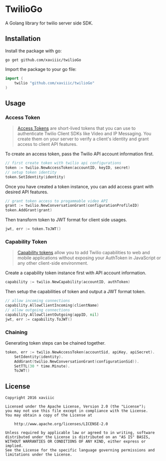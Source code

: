 # TwilioGo

A Golang library for twilio server side SDK.

## Installation

Install the package with go:

    go get github.com/xaviiic/twilioGo

Import the package to your go file:

```go
import (
    twilio "github.com/xaviiic/twilioGo"
)
```

## Usage

### Access Token
> [Access Tokens][1] are short-lived tokens that you can use to authenticate Twilio Client SDKs like Video and IP Messaging. You create them on your server to verify a client's identity and grant access to client API features.

To create an access token, pass the Twilio API account information first.
```go
// first create token with twilio api configurations
token := twilio.NewAccessToken(accountID, keyID, secret)
// setup token identity
token.SetIdentity(identity)
```
Once you have created a token instance, you can add access grant with desired API features.
```go
// grant token access to progammable video API
grant := twilio.NewConversationGrant(configurationProfileID)
token.AddGrant(grant)
```
Then transform token to JWT format for client side usages.
```go
jwt, err := token.ToJWT()
```

### Capability Token
> [Capability tokens][2] allow you to add Twilio capabilities to web and mobile applications without exposing your AuthToken in JavaScript or any other client-side environment.

Create a capability token instance first with API account information.
```go
capability := twilio.NewCapability(accountID, authToken)
```
Then setup the capabilities of token and output a JWT format token.
```go
// allow incoming connections
capability.AllowClientIncoming(clientName)
// allow outgoing connections
capability.AllowClientOutgoing(appID, nil)
jwt, err := capability.ToJWT()
```

### Chaining
Generating token steps can be chained together.
```go
token, err := twilio.NewAccessToken(accountSid, apiKey, apiSecret).
    SetIdentity(identity).
    AddGrant(twilio.NewConversationGrant(configurationSid)).
    SetTTL(30 * time.Minute).
    ToJWT()
```


## License

    Copyright 2016 xaviiic

    Licensed under the Apache License, Version 2.0 (the "License");
    you may not use this file except in compliance with the License.
    You may obtain a copy of the License at

        http://www.apache.org/licenses/LICENSE-2.0

    Unless required by applicable law or agreed to in writing, software
    distributed under the License is distributed on an "AS IS" BASIS,
    WITHOUT WARRANTIES OR CONDITIONS OF ANY KIND, either express or implied.
    See the License for the specific language governing permissions and
    limitations under the License.

[1]: https://www.twilio.com/docs/api/rest/access-tokens "Twilio API: Access Tokens"
[2]: https://www.twilio.com/docs/api/client/capability-tokens "Twilio Client: Capability Tokens"